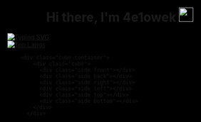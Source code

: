 <h1 align="center">Hi there, I'm 4e1owek
<img src="https://github.com/blackcater/blackcater/raw/main/images/Hi.gif" height="32"/></h1>

[![Typing SVG](https://readme-typing-svg.herokuapp.com?color=%2336BCF7&lines=Just+a+man+from+Russia)](https://git.io/typing-svg)
<br>
[![Top Langs](https://github-readme-stats.vercel.app/api/top-langs/?username=atvKail&layout=compact)](https://github.com/anuraghazra/github-readme-stats)

<style>
  .cube-container {
    width: 200px;
    height: 200px;
    margin: 100px auto;
    perspective: 800px;
  }

  .cube {
    position: relative;
    width: 100%;
    height: 100%;
    transform-style: preserve-3d;
    transform-origin: center;
    animation: rotate 5s infinite linear;
    
  }

  .side {
    position: absolute;
    width: 100%;
    height: 100%;
    display: flex;
    justify-content: center;
    align-items: center;
    background-color: #fff;
    opacity: 0.7;
    font-size: 2em;
    font-weight: bold;
    box-shadow: 0 0 8px #000;
    background-color: rgb(57, 197, 127);
  }

  html{
    background-color: #000;
  }

  .front { transform: translateZ(100px); } 
  .back { transform: rotateY(180deg) translateZ(100px); } 
  .right { transform: rotateY(90deg) translateZ(100px); } 
  .left { transform: rotateY(-90deg) translateZ(100px); } 
  .top { transform: rotateX(90deg) translateZ(100px); } 
  .bottom { transform: rotateX(-90deg) translateZ(100px); } 

  @keyframes rotate {
    from { transform: rotateY(0); }
    to { transform: rotateY(360deg); }
  }
      </style>
      
        <div class="cube-container">
            <div class="cube">
              <div class="side front"></div>
              <div class="side back"></div>
              <div class="side right"></div>
              <div class="side left"></div>
              <div class="side top"></div>
              <div class="side bottom"></div>
            </div>
          </div>
